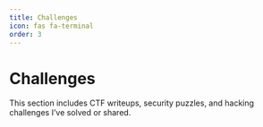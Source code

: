 ```yaml
---
title: Challenges
icon: fas fa-terminal
order: 3
---
```


# Challenges

This section includes CTF writeups, security puzzles, and hacking challenges I’ve solved or shared.
